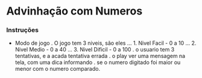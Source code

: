 # Advinhação com Numeros
 
 ### Instruções

+ Modo de jogo
. O jogo tem 3 niveis, são eles
... 1. Nivel Facil - 0 a 10
... 2. Nivel Medio - 0 a 40
... 3. Nivel Dificil - 0 a 100
. o usuario tem 3 tentativas, e a acada tentativa errada
. o play ver uma mensagem na tela, com uma dica informando
. se o numero digitado foi maior ou menor com o numero comparado.

